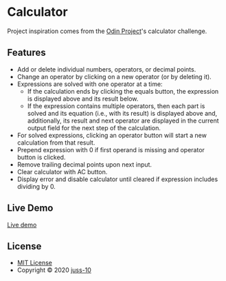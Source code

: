# Calculator

Project inspiration comes from the [Odin Project](https://www.theodinproject.com/)'s calculator challenge.

## Features

* Add or delete individual numbers, operators, or decimal points.
* Change an operator by clicking on a new operator (or by deleting it).
* Expressions are solved with one operator at a time:
	* If the calculation ends by clicking the equals button, the expression is displayed above and its result below.
	* If the expression contains multiple operators, then each part is solved and its equation (i.e., with its result) is displayed above and, additionally, its result and next operator are displayed in the current output field for the next step of the calculation.
* For solved expressions, clicking an operator button will start a new calculation from that result.
* Prepend expression with 0 if first operand is missing and operator button is clicked.
* Remove trailing decimal points upon next input.
* Clear calculator with AC button.
* Display error and disable calculator until cleared if expression includes dividing by 0.

## Live Demo

[Live demo](https://juss-10.github.io/calculator/)

## License

* [MIT License](https://github.com/juss-10/calculator/blob/main/LICENSE)
* Copyright &copy; 2020 [juss-10](https://github.com/juss-10)
